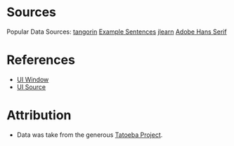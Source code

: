 # Sources

Popular Data Sources: [tangorin](https://tangorin.com/about)
[Example Sentences](http://yourei.jp/)
[jlearn](https://jlearn.net/)
[Adobe Hans Serif](https://github.com/adobe-fonts/source-han-serif)

# References

- [UI Window](https://github.com/vlang/ui/blob/master/src/layout_window.v)
- [UI Source](https://github.com/vlang/ui/tree/9cc127be775ff827d10d7a4d80a8d765e8918b31)

# Attribution

- Data was take from the generous [Tatoeba Project](https://tatoeba.org/).
